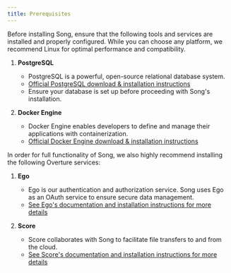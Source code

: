 ```yaml
---
title: Prerequisites 
---
```


Before installing Song, ensure that the following tools and services are installed and properly configured. While you can choose any platform, we recommend Linux for optimal performance and compatibility.

1. **PostgreSQL**

    - PostgreSQL is a powerful, open-source relational database system.
    - <a href="https://www.postgresql.org/download/" target="_blank">Official PostgreSQL download & installation instructions</a>
    - Ensure your database is set up before proceeding with Song's installation.


2. **Docker Engine**

    - Docker Engine enables developers to define and manage their applications with containerization.
    - <a href="https://docs.docker.com/engine/install/" target="_blank">Official Docker Engine download & installation instructions</a>

In order for full functionality of Song, we also highly recommend installing the following Overture services:

1. **Ego**

    - Ego is our authentication and authorization service. Song uses Ego as an OAuth service to ensure secure data management.
    - <a href="/documentation/ego/" target="_blank">See Ego's documentation and installation instructions for more details</a>

2. **Score**

    - Score collaborates with Song to facilitate file transfers to and from the cloud.
    - <a href="/documentation/score/" target="_blank">See Score's documentation and installation instructions for more details</a>